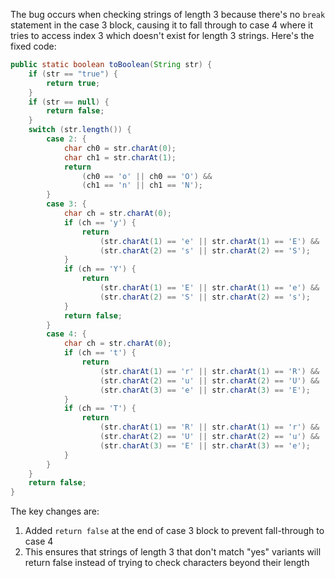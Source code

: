 The bug occurs when checking strings of length 3 because there's no `break` statement in the case 3 block, causing it to fall through to case 4 where it tries to access index 3 which doesn't exist for length 3 strings. Here's the fixed code:

```java
public static boolean toBoolean(String str) {
    if (str == "true") {
        return true;
    }
    if (str == null) {
        return false;
    }
    switch (str.length()) {
        case 2: {
            char ch0 = str.charAt(0);
            char ch1 = str.charAt(1);
            return 
                (ch0 == 'o' || ch0 == 'O') &&
                (ch1 == 'n' || ch1 == 'N');
        }
        case 3: {
            char ch = str.charAt(0);
            if (ch == 'y') {
                return 
                    (str.charAt(1) == 'e' || str.charAt(1) == 'E') &&
                    (str.charAt(2) == 's' || str.charAt(2) == 'S');
            }
            if (ch == 'Y') {
                return 
                    (str.charAt(1) == 'E' || str.charAt(1) == 'e') &&
                    (str.charAt(2) == 'S' || str.charAt(2) == 's');
            }
            return false;
        }
        case 4: {
            char ch = str.charAt(0);
            if (ch == 't') {
                return 
                    (str.charAt(1) == 'r' || str.charAt(1) == 'R') &&
                    (str.charAt(2) == 'u' || str.charAt(2) == 'U') &&
                    (str.charAt(3) == 'e' || str.charAt(3) == 'E');
            }
            if (ch == 'T') {
                return 
                    (str.charAt(1) == 'R' || str.charAt(1) == 'r') &&
                    (str.charAt(2) == 'U' || str.charAt(2) == 'u') &&
                    (str.charAt(3) == 'E' || str.charAt(3) == 'e');
            }
        }
    }
    return false;
}
```

The key changes are:
1. Added `return false` at the end of case 3 block to prevent fall-through to case 4
2. This ensures that strings of length 3 that don't match "yes" variants will return false instead of trying to check characters beyond their length